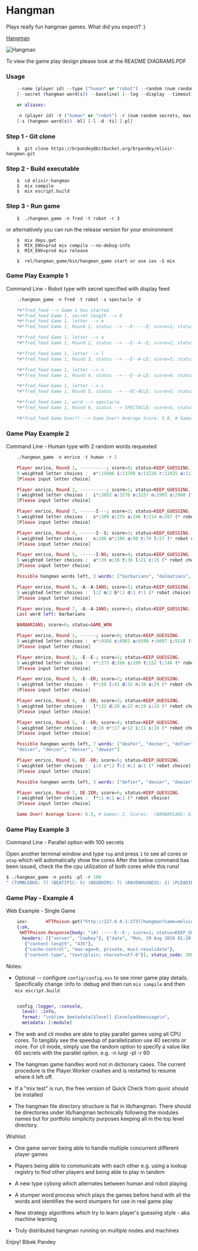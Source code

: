 Hangman
=======

Plays really fun hangman games.  What did you expect? :)


[Hangman](https://en.wikipedia.org/wiki/Hangman_(game))


![Hangman](http://i.imgur.com/m3dh9ny.jpg)


To view the game play design please look at the README DIAGRAMS.PDF


### Usage

```elixir    
    --name (player id) --type ("human" or "robot") --random (num random secrets, max 1000) 
    [--secret (hangman word(s)) --baseline] [--log --display --timeout] [--parallel]

    or aliases: 

    -n (player id) -t ("human" or "robot") -r (num random secrets, max 1000) 
    [-s (hangman word(s)) -bl] [-l -d -ti] [-pl]
```


### Step 1 - Git clone
```
    $  git clone https://brpandey@bitbucket.org/brpandey/elixir-hangman.git
```

### Step 2 - Build executable
```
    $  cd elixir-hangman
    $  mix compile
    $  mix escript.build
```

### Step 3 - Run game
```
    $  ./hangman_game -n fred -t robot -r 3
```

or alternatively you can run the release version for your environment

```
    $  mix deps.get
    $  MIX_ENV=prod mix compile --no-debug-info
    $  MIX_ENV=prod mix release

    $  rel/hangman_game/bin/hangman_game start or use iex -S mix
```


### Game Play Example 1

Command Line - Robot type with secret specified with display feed

```elixir
    ./hangman_game -n fred -t robot -s spectacle -d

    *#*fred_feed --> Game 1 has started
    *#*fred_feed Game 1, secret length --> 9
    *#*fred_feed Game 1, letter --> e
    *#*fred_feed Game 1, Round 1, status --> --E-----E; score=1; status=KEEP_GUESSING

    *#*fred_feed Game 1, letter --> a
    *#*fred_feed Game 1, Round 2, status --> --E--A--E; score=2; status=KEEP_GUESSING

    *#*fred_feed Game 1, letter --> l
    *#*fred_feed Game 1, Round 3, status --> --E--A-LE; score=3; status=KEEP_GUESSING

    *#*fred_feed Game 1, letter --> n
    *#*fred_feed Game 1, Round 4, status --> --E--A-LE; score=4; status=KEEP_GUESSING

    *#*fred_feed Game 1, letter --> c
    *#*fred_feed Game 1, Round 5, status --> --EC-ACLE; score=5; status=KEEP_GUESSING

    *#*fred_feed Game 1, word --> spectacle
    *#*fred_feed Game 1, Round 6, status --> SPECTACLE; score=5; status=GAME_WON

    *#*fred_feed Game Over!! --> Game Over! Average Score: 5.0, # Games: 1, Scores:  (SPECTACLE: 5)
```

### Game Play Example 2

Command Line - Human type with 2 random words requested

```elixir
    ./hangman_game -n enrico -t human -r 2

    Player enrico, Round 1, ----------; score=0; status=KEEP_GUESSING.
    5 weighted letter choices :  e*:15606 i:13788 s:13226 r:11925 a:11763 (* robot choice)
    [Please input letter choice] 

    Player enrico, Round 2, ----------; score=1; status=KEEP_GUESSING.
    5 weighted letter choices :  i*:3852 a:3276 o:3157 n:2993 s:2968 (* robot choice)
    [Please input letter choice] 

    Player enrico, Round 3, ------I---; score=2; status=KEEP_GUESSING.
    5 weighted letter choices :  s*:309 o:255 a:246 t:214 n:207 (* robot choice)
    [Please input letter choice] 

    Player enrico, Round 4, ------I--S; score=3; status=KEEP_GUESSING.
    5 weighted letter choices :  n:106 o*:104 a:98 t:70 l:57 (* robot choice)
    [Please input letter choice] 

    Player enrico, Round 5, ------I-NS; score=4; status=KEEP_GUESSING.
    5 weighted letter choices :  a*:39 o:38 t:36 l:21 c:15 (* robot choice)
    [Please input letter choice] 

    Possible hangman words left, 3 words: ["barbarians", "dalmatians", "mammalians"]

    Player enrico, Round 6, -A--A-IANS; score=5; status=KEEP_GUESSING.
    5 weighted letter choices :  l:2 m:2 b*:1 d:1 r:1 (* robot choice)
    [Please input letter choice] 

    Player enrico, Round 7, -A--A-IANS; score=6; status=KEEP_GUESSING.
    Last word left: barbarians

    BARBARIANS; score=6; status=GAME_WON

    Player enrico, Round 1, ------; score=0; status=KEEP_GUESSING.
    5 weighted letter choices :  e*:9356 s:6981 a:6599 r:6097 i:5518 (* robot choice)
    [Please input letter choice] 

    Player enrico, Round 2, -E--E-; score=1; status=KEEP_GUESSING.
    5 weighted letter choices :  r*:273 d:266 s:199 t:152 l:146 (* robot choice)
    [Please input letter choice] 

    Player enrico, Round 3, -E--ER; score=2; status=KEEP_GUESSING.
    5 weighted letter choices :  t*:50 l:41 d:32 n:30 a:29 (* robot choice)
    [Please input letter choice] 

    Player enrico, Round 4, -E--ER; score=3; status=KEEP_GUESSING.
    5 weighted letter choices :  l*:32 d:28 a:22 n:19 i:15 (* robot choice)
    [Please input letter choice] 

    Player enrico, Round 5, -E--ER; score=4; status=KEEP_GUESSING.
    5 weighted letter choices :  d:18 n*:17 a:12 i:11 s:10 (* robot choice)
    [Please input letter choice] 

    Possible hangman words left, 7 words: ["deafer", "decker", "defier", 
    "deicer", "denier", "denser", "dewier"]

    Player enrico, Round 6, DE--ER; score=5; status=KEEP_GUESSING.
    5 weighted letter choices :  i:4 c*:2 f:2 n:2 a:1 (* robot choice)
    [Please input letter choice] 

    Possible hangman words left, 3 words: ["defier", "denier", "dewier"]

    Player enrico, Round 7, DE-IER; score=6; status=KEEP_GUESSING.
    3 weighted letter choices :  f*:1 n:1 w:1 (* robot choice)
    [Please input letter choice] 

    Game Over! Average Score: 6.5, # Games: 2, Scores:  (BARBARIANS: 6) (DEFIER: 7)
```

### Game Play Example 3

Command Line - Parallel option with 100 secrets

Open another terminal window and type `top` and press `1` to see all cores or `atop` which will automatically show the cores
After the below command has been issued, check the the cpu utilization of both cores while this runs!

```elixir
$ ./hangman_game -n yoshi -pl -r 100
" (TUMBLEBUG: 7) (BEATIFIC: 5) (BOUDOIRS: 7) (RAVENOUSNESS: 2) (PLEADING: 10) (CHICANER: 6) (HELMETLIKE: 5) (MISLABEL: 5) (WANDERINGS: 6) (TENDERLY: 4) (TAENIASES: 6) (PROVOCATIVENESS: 6) (SPACESHIPS: 6) (DAYDREAMER: 6) (TALKIE: 5) (BAROUCHE: 5) (REPULSIVE: 7) (PASTINA: 6) (THWARTS: 7) (DEMANDERS: 4) (FOSTERAGES: 4) (COMPUTE: 9) (MISLEADER: 5) (REPPED: 7) (WORSHIPPER: 3) (ABOULIC: 6) (CEROTYPES: 6) (LISLES: 25) (BEHAVIOUR: 4) (ANTIMACASSARS: 3) (BLOWTORCH: 6) (DREDGING: 9) (WIDOWHOODS: 3) (RABIC: 8) (SURVIVABILITIES: 6) (BACKSIDE: 7) (WESTER: 9) (MISFUNCTION: 5) (WREATHEN: 5) (PATCHERS: 9) (REACCLIMATIZE: 2) (TERRIBLENESS: 4) (WANIEST: 9) (DESICCATE: 6) (DINGS: 8) (LANDLUBBERLY: 5) (DOWNTRODDEN: 5) (FADING: 25) (CONCUPISCENCES: 2) (DRIBBLERS: 7) (OUTRANGE: 8) (SYLLABLE: 6) (DUMBFOUNDERING: 4) (MISTIER: 6) (WOLFRAMITES: 5) (DIAPOSITIVE: 4) (GLUCINUM: 6) (ARCHAEANS: 2) (UNDERTRICKS: 4) (LONESOMELY: 5) (CHICANER: 6) (HALYARD: 10) (PLEADING: 10) (CRATED: 9) (RAGGEDY: 5) (CONCUPISCENCES: 2) (CATER: 6) (OUTRODE: 7) (MIDLAND: 7) (NEPHRISMS: 6) (SOUNDS: 7) (AMMONITIC: 4) (GRUNTLED: 25) (KNOBKERRIE: 2) (INTERMEDDLERS: 4) (LEFTISM: 7) (CARVEL: 25) (PSYCHOCHEMICALS: 4) (AGREEABLE: 2) (DOGSLEDS: 7) (OUTSCORNS: 6) (TETRAHYMENAS: 2) (HINTERLANDS: 5) (BOUNCED: 10) (INEDUCABILITIES: 3) (ANTHOPHYLLITE: 5) (ENGARLANDED: 3) (PROPHECIES: 6) (SUPERHEAVY: 5) (SNEAP: 6) (CHARADES: 6) (FUNNER: 25) (RISKING: 10) (PERISHABLES: 3) (SNORT: 9) (ETYMOLOGIST: 3) (URETER: 6) (HETEROGAMOUS: 5) (GRANITELIKE: 3) (ATAXIAS: 6)"
```

### Game Play - Example 4

Web Example - Single Game

```elixir
    iex>       HTTPoison.get("http://127.0.0.1:3737/hangman?name=melvin&secret=woodpecker")
    {:ok,
     %HTTPoison.Response{body: "(#) -----E--E-; score=1; status=KEEP_GUESSING (#) -----E--E-; score=2; status=KEEP_GUESSING (#) -----E--ER; score=3; status=KEEP_GUESSING (#) -----E--ER; score=4; status=KEEP_GUESSING (#) -----E--ER; score=5; status=KEEP_GUESSING (#) -----E--ER; score=6; status=KEEP_GUESSING (#) -----E--ER; score=7; status=KEEP_GUESSING (#) WOODPECKER; score=7; status=GAME_WON (#) Game Over! Average Score: 7.0, # Games: 1, Scores:  (WOODPECKER: 7) ",
      headers: [{"server", "Cowboy"}, {"date", "Mon, 29 Aug 2016 01:20:45 GMT"},
       {"content-length", "435"},
       {"cache-control", "max-age=0, private, must-revalidate"},
       {"content-type", "text/plain; charset=utf-8"}], status_code: 200}}
```


Notes:
        
* Optional -- configure `config/config.exs` to see inner game play details.
Specifically change :info to :debug and then run `mix compile` and then `mix escript.build`

```elixir

    config :logger, :console,
      level: :info,
      format: "\n$time $metadata[$level] $levelpad$message\n",
      metadata: [:module]
```

* The web and cli modes are able to play parallel games using all CPU cores. To tangibly
  see the speedup of parallelization use 40 secrets or more.  For cli mode, simply use the 
  random option to specify a value like 60 secrets with the parallel option.  e.g. -n luigi -pl -r 60

* The hangman game handles word not in dictionary cases.  The current procedure is the Player.Worker crashes and is restarted to resume where it left off.

* If a "mix test" is run, the free version of Quick Check from quvic should be installed

* The hangman file directory structure is flat in lib/hangman.  There should be
directories under lib/hangman technically following the modules names but for portfolio
simplicity purposes keeping all in the top level directory.


Wishlist:

* One game server being able to handle multiple concurrent different player games

* Players being able to communicate with each other e.g. using a lookup registry to find other players 
and being able to play in tandem

* A new type cyborg which alternates between human and robot playing

* A stumper word process which plays the games before hand with all the words and identifies 
the word stumpers for use in real game play

* New strategy algorithms which try to learn player's guessing style - aka machine learning

* Truly distributed hangman running on multiple nodes and machines



Enjoy!
Bibek Pandey